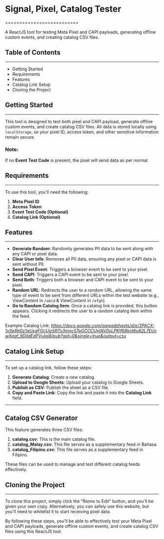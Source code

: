 # Signal, Pixel, Catalog Tester

==========================

A ReactJS tool for testing Meta Pixel and CAPI payloads, generating offline custom events, and creating catalog CSV files.

## Table of Contents

---

- Getting Started
- Requirements
- Features
- Catalog Link Setup
- Cloning the Project

## Getting Started

---

This tool is designed to test both pixel and CAPI payload, generate offline custom events, and create catalog CSV files. All data is stored locally using `localStorage`, so your pixel ID, access token, and other sensitive information remain secure.

### Note:

If no **Event Test Code** is present, the pixel will send data as per normal.

## Requirements

---

To use this tool, you'll need the following:

1. **Meta Pixel ID**
2. **Access Token**
3. **Event Test Code (Optional)**
4. **Catalog Link (Optional)**

## Features

---

- **Generate Random**: Randomly generates PII data to be sent along with any CAPI or pixel data.
- **Clear User Info**: Removes all PII data, ensuring any pixel or CAPI data is sent without PII.
- **Send Pixel Event**: Triggers a browser event to be sent to your pixel.
- **Send CAPI**: Triggers a CAPI event to be sent to your pixel.
- **Send Both**: Triggers both a browser and CAPI event to be sent to your pixel.
- **Random URL**: Redirects the user to a random URL, allowing the same type of event to be sent from different URLs within the test website (e.g., ViewContent in `/abcd` & ViewContent in `/efgh`).
- **Go to Random Catalog Item**: Once a catalog link is provided, this button appears. Clicking it redirects the user to a random catalog item within the feed.

Example Catalog Link: <em>https://docs.google.com/spreadsheets/d/e/2PACX-1vSpRjt0z1aUeaFGcUiz5RTx3mnc57pGCCCUnIAV0oLPKlf68knWu62L7EUcwXqgf_9DjIdEdPVuIaj8/pub?gid=0&single=true&output=csv</em>

## Catalog Link Setup

---

To set up a catalog link, follow these steps:

1. **Generate Catalog**: Create a new catalog.
2. **Upload to Google Sheets**: Upload your catalog to Google Sheets.
3. **Publish as CSV**: Publish the sheet as a CSV file.
4. **Copy and Paste Link**: Copy the link and paste it into the **Catalog Link** field.

---

## Catalog CSV Generator

This feature generates three CSV files:

1. **catalog.csv**: This is the main catalog file.
2. **catalog_Malay.csv**: This file serves as a supplementary feed in Bahasa.
3. **catalog_Filipino.csv**: This file serves as a supplementary feed in Filipino.

These files can be used to manage and test different catalog feeds effectively.

## Cloning the Project

---

To clone this project, simply click the "Remix to Edit" button, and you'll be given your own copy. Alternatively, you can safely use this website, but you'll need to whitelist it to start receiving pixel data.

By following these steps, you'll be able to effectively test your Meta Pixel and CAPI payloads, generate offline custom events, and create catalog CSV files using this ReactJS tool.
